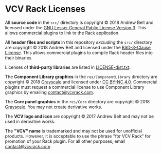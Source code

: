 # VCV Rack Licenses

All **source code** in the `src/` directory is copyright © 2018 Andrew Belt and licensed under the [GNU Lesser General Public License Version 3](LICENSE-LGPL.txt). This allows commercial plugins to link to the Rack application.

All **header files and scripts** in this repository *excluding* the `src/` directory are copyright © 2018 Andrew Belt and licensed under the [BSD-3-Clause License](LICENSE-BSD.txt). This allows commercial plugins to compile Rack header files into their binaries.

Licenses of **third-party libraries** are listed in [LICENSE-dist.txt](LICENSE-dist.txt).

The **Component Library graphics** in the `res/ComponentLibrary` directory are copyright © 2018 [Grayscale](http://grayscale.info/) and licensed under [CC BY-NC 4.0](https://creativecommons.org/licenses/by-nc/4.0/). Commercial plugins must request a commercial license to use Component Library graphics by emailing contact@vcvrack.com.

The **Core panel graphics** in the `res/Core` directory are copyright © 2018 [Grayscale](http://grayscale.info/). You may not create derivative works.

The **VCV logo and icon** are copyright © 2017 Andrew Belt and may not be used in derivative works.

The **"VCV" name** is trademarked and may not be used for unofficial products. However, it is acceptable to use the phrase "for VCV Rack" for promotion of your Rack plugin. For all other purposes, email contact@vcvrack.com.
